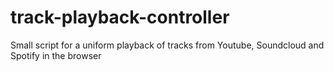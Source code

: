 # track-playback-controller
Small script for a uniform playback of tracks from Youtube, Soundcloud and Spotify in the browser 
